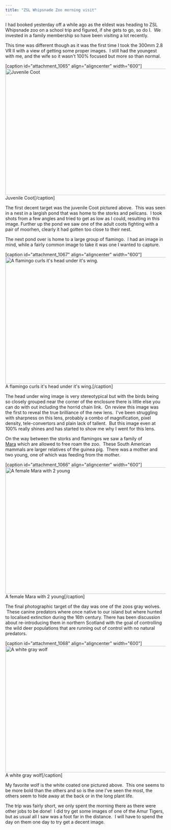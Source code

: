 ```yaml
---
title: "ZSL Whipsnade Zoo morning visit"
---
```

I had booked yesterday off a while ago as the eldest was heading to ZSL Whipsnade zoo on a school trip and figured, if she gets to go, so do I.  We invested in a family membership so have been visiting a lot recently.

This time was different though as it was the first time I took the 300mm 2.8 VR II with a view of getting some proper images.  I still had the youngest with me, and the wife so it wasn't 100% focused but more so than normal.

[caption id="attachment_1065" align="aligncenter" width="600"]<a href="http://www.cpearson.me.uk/wp-content/uploads/2013/06/CJP20130626-5223.jpg"><img class="size-medium wp-image-1065" alt="Juvenile Coot" src="http://www.cpearson.me.uk/wp-content/uploads/2013/06/CJP20130626-5223-600x397.jpg" width="600" height="397" /></a> Juvenile Coot[/caption]

The first decent target was the juvenile Coot pictured above.  This was seen in a nest in a largish pond that was home to the storks and pelicans.  I took shots from a few angles and tried to get as low as I could, resulting in this image. Further up the pond we saw one of the adult coots fighting with a pair of moorhen, clearly it had gotten too close to their nest.
<!--more-->

The next pond over is home to a large group of flamingo.  I had an image in mind, while a fairly common image to take it was one I wanted to capture.

[caption id="attachment_1067" align="aligncenter" width="600"]<a href="http://www.cpearson.me.uk/wp-content/uploads/2013/06/CJP20130626-5252.jpg"><img class="size-medium wp-image-1067" alt="A flamingo curls it's head under it's wing." src="http://www.cpearson.me.uk/wp-content/uploads/2013/06/CJP20130626-5252-600x397.jpg" width="600" height="397" /></a> A flamingo curls it's head under it's wing.[/caption]

The head under wing image is very stereotypical but with the birds being so closely grouped near the corner of the enclosure there is little else you can do with out including the horrid chain link.  On review this image was the first to reveal the true brilliance of the new lens.  I've been struggling with sharpness on this lens, probably a combo of magnification, pixel density, tele-convertors and plain lack of tallent.  But this image even at 100% really shines and has started to show me why I went for this lens.

On the way between the storks and flamingos we saw a family of <a href="https://en.wikipedia.org/wiki/Mara_(mammal)" target="_blank">Mara</a> which are allowed to free roam the zoo.  These South American mammals are larger relatives of the guinea pig.  There was a mother and two young, one of which was feeding from the mother.

[caption id="attachment_1066" align="aligncenter" width="600"]<a href="http://www.cpearson.me.uk/wp-content/uploads/2013/06/CJP20130626-5247.jpg"><img class="size-medium wp-image-1066" alt="A female Mara with 2 young" src="http://www.cpearson.me.uk/wp-content/uploads/2013/06/CJP20130626-5247-600x397.jpg" width="600" height="397" /></a> A female Mara with 2 young[/caption]

The final photographic target of the day was one of the zoos gray wolves.  These canine predators where once native to our island but where hunted to localised extinction during the 16th century. There has been discussion about re-introducing them in northern Scotland with the goal of controlling the wild deer populations that are running out of control with no natural predators.

[caption id="attachment_1068" align="aligncenter" width="600"]<a href="http://www.cpearson.me.uk/wp-content/uploads/2013/06/CJP20130626-5325.jpg"><img class="size-medium wp-image-1068" alt="A white gray wolf" src="http://www.cpearson.me.uk/wp-content/uploads/2013/06/CJP20130626-5325-600x397.jpg" width="600" height="397" /></a> A white gray wolf[/caption]

My favorite wolf is the white coated one pictured above.  This one seems to be more bold than the others and so is the one I've seen the most, the others seem to hide away at the back or in the long plant life.

The trip was fairly short, we only spent the morning there as there were other jobs to be done!  I did try get some images of one of the Amur Tigers, but as usual all I saw was a foot far in the distance.  I will have to spend the day on them one day to try get a decent image.

&nbsp;
